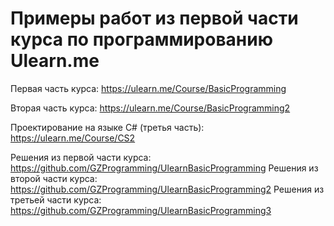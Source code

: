 # Примеры работ из первой части курса по программированию Ulearn.me
Первая часть курса: https://ulearn.me/Course/BasicProgramming

Вторая часть курса: https://ulearn.me/Course/BasicProgramming2

Проектирование на языке C# (третья часть): https://ulearn.me/Course/CS2

Решения из первой части курса: https://github.com/GZProgramming/UlearnBasicProgramming
Решения из второй части курса: https://github.com/GZProgramming/UlearnBasicProgramming2
Решения из третьей части курса: https://github.com/GZProgramming/UlearnBasicProgramming3
